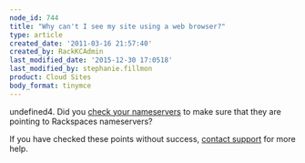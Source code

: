 ```yaml
---
node_id: 744
title: "Why can't I see my site using a web browser?"
type: article
created_date: '2011-03-16 21:57:40'
created_by: RackKCAdmin
last_modified_date: '2015-12-30 17:0518'
last_modified_by: stephanie.fillmon
product: Cloud Sites
body_format: tinymce
---
```


undefined4. Did you [check your
nameservers](http://www.rackspace.com/knowledge_center/article/getting-started-with-cloud-sites-rackspace-nameservers-and-creating-custom-nameservers)
to make sure that they are pointing to Rackspaces nameservers? 

If you have checked these points without success, [contact
support](https://manage.rackspacecloud.com/ "https://manage.rackspacecloud.com/pages/Login.jsp")
for more help.

